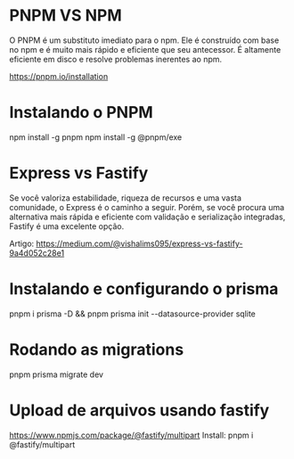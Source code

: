 
# PNPM VS NPM
O PNPM é um substituto imediato para o npm. Ele é construído com base no npm e é muito mais rápido e eficiente que seu antecessor. 
É altamente eficiente em disco e resolve problemas inerentes ao npm.

https://pnpm.io/installation

# Instalando o PNPM
npm install -g pnpm
npm install -g @pnpm/exe


# Express vs Fastify
Se você valoriza estabilidade, riqueza de recursos e uma vasta comunidade, o Express é o caminho a seguir. Porém, se você procura uma alternativa mais rápida e eficiente com validação e serialização integradas, Fastify é uma excelente opção.

Artigo: https://medium.com/@vishalims095/express-vs-fastify-9a4d052c28e1


# Instalando e configurando o prisma
pnpm i prisma -D && pnpm prisma init --datasource-provider sqlite

# Rodando as migrations
pnpm prisma migrate dev


# Upload de arquivos usando fastify
https://www.npmjs.com/package/@fastify/multipart
Install: pnpm i @fastify/multipart